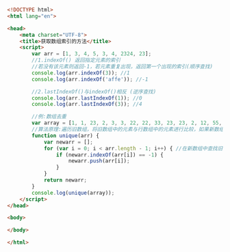 
<BlogInfo title="35.获取数组索引的方法" author="白日梦想猿" pv=0 read_times=0 pre_cost_time=0分52秒 category="js学习" tag_list="['js学习']" create_time="2020.08.05 16:39:59" update_time="2020.08.05 16:55:29" />

```html
<!DOCTYPE html>
<html lang="en">

<head>
    <meta charset="UTF-8">
    <title>获取数组索引的方法</title>
    <script>
        var arr = [1, 3, 4, 5, 3, 4, 2324, 23];
        //1.indexOf() 返回指定元素的索引
        //若没有该元素则返回-1，若元素重复出现，返回第一个出现的索引(顺序查找)
        console.log(arr.indexOf(3)); //1
        console.log(arr.indexOf('affe')); //-1

        //2.lastIndexOf()与indexOf()相反 (逆序查找)
        console.log(arr.lastIndexOf(1)); //0
        console.log(arr.lastIndexOf(3)); //4

        //例:数组去重
        var array = [1, 1, 23, 2, 3, 3, 22, 22, 33, 23, 23, 2, 12, 55, 76, 78, 667, 55, 55, 66];
        //算法原理:遍历旧数组，将旧数组中的元素与行数组中的元素进行比较，如果新数组中没有此元素，就将此元素添加到新数组中，有则不添加
        function unique(arr) {
            var newarr = [];
            for (var i = 0; i < arr.length - 1; i++) { //在新数组中查找旧数组中元素的索引值，如果为-1，说明新数组中没有该元素，则添加此元素
                if (newarr.indexOf(arr[i]) == -1) {
                    newarr.push(arr[i]);
                }
            }
            return newarr;
        }
        console.log(unique(array));
    </script>
</head>

<body>

</body>

</html>
```
